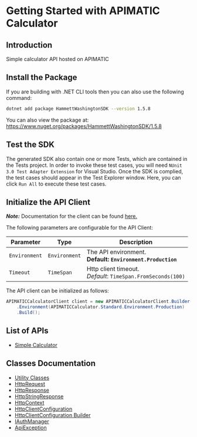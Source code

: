 
# Getting Started with APIMATIC Calculator

## Introduction

Simple calculator API hosted on APIMATIC

## Install the Package

If you are building with .NET CLI tools then you can also use the following command:

```bash
dotnet add package HammettWashingtonSDK --version 1.5.8
```

You can also view the package at:
https://www.nuget.org/packages/HammettWashingtonSDK/1.5.8

## Test the SDK

The generated SDK also contain one or more Tests, which are contained in the Tests project. In order to invoke these test cases, you will need `NUnit 3.0 Test Adapter Extension` for Visual Studio. Once the SDK is complied, the test cases should appear in the Test Explorer window. Here, you can click `Run All` to execute these test cases.

## Initialize the API Client

**_Note:_** Documentation for the client can be found [here.](https://www.github.com/ZahraN444/hammett-washington-dotnet-sdk/tree/1.5.8/doc/client.md)

The following parameters are configurable for the API Client:

| Parameter | Type | Description |
|  --- | --- | --- |
| `Environment` | `Environment` | The API environment. <br> **Default: `Environment.Production`** |
| `Timeout` | `TimeSpan` | Http client timeout.<br>*Default*: `TimeSpan.FromSeconds(100)` |

The API client can be initialized as follows:

```csharp
APIMATICCalculatorClient client = new APIMATICCalculatorClient.Builder()
    .Environment(APIMATICCalculator.Standard.Environment.Production)
    .Build();
```

## List of APIs

* [Simple Calculator](https://www.github.com/ZahraN444/hammett-washington-dotnet-sdk/tree/1.5.8/doc/controllers/simple-calculator.md)

## Classes Documentation

* [Utility Classes](https://www.github.com/ZahraN444/hammett-washington-dotnet-sdk/tree/1.5.8/doc/utility-classes.md)
* [HttpRequest](https://www.github.com/ZahraN444/hammett-washington-dotnet-sdk/tree/1.5.8/doc/http-request.md)
* [HttpResponse](https://www.github.com/ZahraN444/hammett-washington-dotnet-sdk/tree/1.5.8/doc/http-response.md)
* [HttpStringResponse](https://www.github.com/ZahraN444/hammett-washington-dotnet-sdk/tree/1.5.8/doc/http-string-response.md)
* [HttpContext](https://www.github.com/ZahraN444/hammett-washington-dotnet-sdk/tree/1.5.8/doc/http-context.md)
* [HttpClientConfiguration](https://www.github.com/ZahraN444/hammett-washington-dotnet-sdk/tree/1.5.8/doc/http-client-configuration.md)
* [HttpClientConfiguration Builder](https://www.github.com/ZahraN444/hammett-washington-dotnet-sdk/tree/1.5.8/doc/http-client-configuration-builder.md)
* [IAuthManager](https://www.github.com/ZahraN444/hammett-washington-dotnet-sdk/tree/1.5.8/doc/i-auth-manager.md)
* [ApiException](https://www.github.com/ZahraN444/hammett-washington-dotnet-sdk/tree/1.5.8/doc/api-exception.md)

